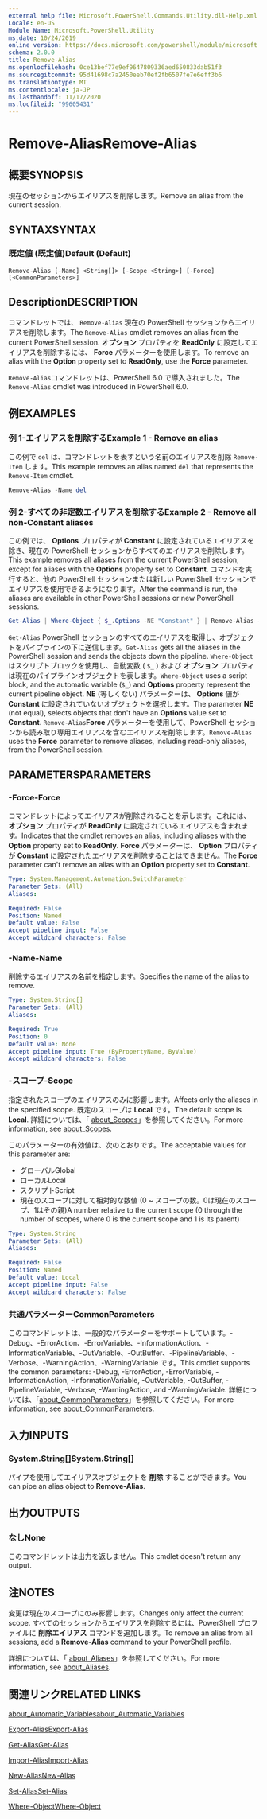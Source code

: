 ```yaml
---
external help file: Microsoft.PowerShell.Commands.Utility.dll-Help.xml
Locale: en-US
Module Name: Microsoft.PowerShell.Utility
ms.date: 10/24/2019
online version: https://docs.microsoft.com/powershell/module/microsoft.powershell.utility/remove-alias?view=powershell-7.2&WT.mc_id=ps-gethelp
schema: 2.0.0
title: Remove-Alias
ms.openlocfilehash: 0ce13bef77e9ef9647809336aed650833dab51f3
ms.sourcegitcommit: 95d41698c7a2450eeb70ef2fb6507fe7e6eff3b6
ms.translationtype: MT
ms.contentlocale: ja-JP
ms.lasthandoff: 11/17/2020
ms.locfileid: "99605431"
---
```

# <span data-ttu-id="f4aec-102">Remove-Alias</span><span class="sxs-lookup"><span data-stu-id="f4aec-102">Remove-Alias</span></span>

## <span data-ttu-id="f4aec-103">概要</span><span class="sxs-lookup"><span data-stu-id="f4aec-103">SYNOPSIS</span></span>
<span data-ttu-id="f4aec-104">現在のセッションからエイリアスを削除します。</span><span class="sxs-lookup"><span data-stu-id="f4aec-104">Remove an alias from the current session.</span></span>

## <span data-ttu-id="f4aec-105">SYNTAX</span><span class="sxs-lookup"><span data-stu-id="f4aec-105">SYNTAX</span></span>

### <span data-ttu-id="f4aec-106">既定値 (既定値)</span><span class="sxs-lookup"><span data-stu-id="f4aec-106">Default (Default)</span></span>

```
Remove-Alias [-Name] <String[]> [-Scope <String>] [-Force] [<CommonParameters>]
```

## <span data-ttu-id="f4aec-107">Description</span><span class="sxs-lookup"><span data-stu-id="f4aec-107">DESCRIPTION</span></span>

<span data-ttu-id="f4aec-108">コマンドレットでは、 `Remove-Alias` 現在の PowerShell セッションからエイリアスを削除します。</span><span class="sxs-lookup"><span data-stu-id="f4aec-108">The `Remove-Alias` cmdlet removes an alias from the current PowerShell session.</span></span> <span data-ttu-id="f4aec-109">**オプション** プロパティを **ReadOnly** に設定してエイリアスを削除するには、 **Force** パラメーターを使用します。</span><span class="sxs-lookup"><span data-stu-id="f4aec-109">To remove an alias with the **Option** property set to **ReadOnly**, use the **Force** parameter.</span></span>

<span data-ttu-id="f4aec-110">`Remove-Alias`コマンドレットは、PowerShell 6.0 で導入されました。</span><span class="sxs-lookup"><span data-stu-id="f4aec-110">The `Remove-Alias` cmdlet was introduced in PowerShell 6.0.</span></span>

## <span data-ttu-id="f4aec-111">例</span><span class="sxs-lookup"><span data-stu-id="f4aec-111">EXAMPLES</span></span>

### <span data-ttu-id="f4aec-112">例 1-エイリアスを削除する</span><span class="sxs-lookup"><span data-stu-id="f4aec-112">Example 1 - Remove an alias</span></span>

<span data-ttu-id="f4aec-113">この例で `del` は、コマンドレットを表すという名前のエイリアスを削除 `Remove-Item` します。</span><span class="sxs-lookup"><span data-stu-id="f4aec-113">This example removes an alias named `del` that represents the `Remove-Item` cmdlet.</span></span>

```powershell
Remove-Alias -Name del
```

### <span data-ttu-id="f4aec-114">例 2-すべての非定数エイリアスを削除する</span><span class="sxs-lookup"><span data-stu-id="f4aec-114">Example 2 - Remove all non-Constant aliases</span></span>

<span data-ttu-id="f4aec-115">この例では、 **Options** プロパティが **Constant** に設定されているエイリアスを除き、現在の PowerShell セッションからすべてのエイリアスを削除します。</span><span class="sxs-lookup"><span data-stu-id="f4aec-115">This example removes all aliases from the current PowerShell session, except for aliases with the **Options** property set to **Constant**.</span></span> <span data-ttu-id="f4aec-116">コマンドを実行すると、他の PowerShell セッションまたは新しい PowerShell セッションでエイリアスを使用できるようになります。</span><span class="sxs-lookup"><span data-stu-id="f4aec-116">After the command is run, the aliases are available in other PowerShell sessions or new PowerShell sessions.</span></span>

```powershell
Get-Alias | Where-Object { $_.Options -NE "Constant" } | Remove-Alias -Force
```

<span data-ttu-id="f4aec-117">`Get-Alias` PowerShell セッションのすべてのエイリアスを取得し、オブジェクトをパイプラインの下に送信します。</span><span class="sxs-lookup"><span data-stu-id="f4aec-117">`Get-Alias` gets all the aliases in the PowerShell session and sends the objects down the pipeline.</span></span>
<span data-ttu-id="f4aec-118">`Where-Object` はスクリプトブロックを使用し、自動変数 ( `$_` ) および **オプション** プロパティは現在のパイプラインオブジェクトを表します。</span><span class="sxs-lookup"><span data-stu-id="f4aec-118">`Where-Object` uses a script block, and the automatic variable (`$_`) and **Options** property represent the current pipeline object.</span></span> <span data-ttu-id="f4aec-119">**NE** (等しくない) パラメーターは、 **Options** 値が **Constant** に設定されていないオブジェクトを選択します。</span><span class="sxs-lookup"><span data-stu-id="f4aec-119">The parameter **NE** (not equal), selects objects that don't have an **Options** value set to **Constant**.</span></span> <span data-ttu-id="f4aec-120">`Remove-Alias`**Force** パラメーターを使用して、PowerShell セッションから読み取り専用エイリアスを含むエイリアスを削除します。</span><span class="sxs-lookup"><span data-stu-id="f4aec-120">`Remove-Alias` uses the **Force** parameter to remove aliases, including read-only aliases, from the PowerShell session.</span></span>

## <span data-ttu-id="f4aec-121">PARAMETERS</span><span class="sxs-lookup"><span data-stu-id="f4aec-121">PARAMETERS</span></span>

### <span data-ttu-id="f4aec-122">-Force</span><span class="sxs-lookup"><span data-stu-id="f4aec-122">-Force</span></span>

<span data-ttu-id="f4aec-123">コマンドレットによってエイリアスが削除されることを示します。これには、 **オプション** プロパティが **ReadOnly** に設定されているエイリアスも含まれます。</span><span class="sxs-lookup"><span data-stu-id="f4aec-123">Indicates that the cmdlet removes an alias, including aliases with the **Option** property set to **ReadOnly**.</span></span> <span data-ttu-id="f4aec-124">**Force** パラメーターは、 **Option** プロパティが **Constant** に設定されたエイリアスを削除することはできません。</span><span class="sxs-lookup"><span data-stu-id="f4aec-124">The **Force** parameter can't remove an alias with an **Option** property set to **Constant**.</span></span>

```yaml
Type: System.Management.Automation.SwitchParameter
Parameter Sets: (All)
Aliases:

Required: False
Position: Named
Default value: False
Accept pipeline input: False
Accept wildcard characters: False
```

### <span data-ttu-id="f4aec-125">-Name</span><span class="sxs-lookup"><span data-stu-id="f4aec-125">-Name</span></span>

<span data-ttu-id="f4aec-126">削除するエイリアスの名前を指定します。</span><span class="sxs-lookup"><span data-stu-id="f4aec-126">Specifies the name of the alias to remove.</span></span>

```yaml
Type: System.String[]
Parameter Sets: (All)
Aliases:

Required: True
Position: 0
Default value: None
Accept pipeline input: True (ByPropertyName, ByValue)
Accept wildcard characters: False
```

### <span data-ttu-id="f4aec-127">-スコープ</span><span class="sxs-lookup"><span data-stu-id="f4aec-127">-Scope</span></span>

<span data-ttu-id="f4aec-128">指定されたスコープのエイリアスのみに影響します。</span><span class="sxs-lookup"><span data-stu-id="f4aec-128">Affects only the aliases in the specified scope.</span></span> <span data-ttu-id="f4aec-129">既定のスコープは **Local** です。</span><span class="sxs-lookup"><span data-stu-id="f4aec-129">The default scope is **Local**.</span></span> <span data-ttu-id="f4aec-130">詳細については、「 [about_Scopes](../microsoft.powershell.core/about/about_scopes.md)」を参照してください。</span><span class="sxs-lookup"><span data-stu-id="f4aec-130">For more information, see [about_Scopes](../microsoft.powershell.core/about/about_scopes.md).</span></span>

<span data-ttu-id="f4aec-131">このパラメーターの有効値は、次のとおりです。</span><span class="sxs-lookup"><span data-stu-id="f4aec-131">The acceptable values for this parameter are:</span></span>

- <span data-ttu-id="f4aec-132">グローバル</span><span class="sxs-lookup"><span data-stu-id="f4aec-132">Global</span></span>
- <span data-ttu-id="f4aec-133">ローカル</span><span class="sxs-lookup"><span data-stu-id="f4aec-133">Local</span></span>
- <span data-ttu-id="f4aec-134">スクリプト</span><span class="sxs-lookup"><span data-stu-id="f4aec-134">Script</span></span>
- <span data-ttu-id="f4aec-135">現在のスコープに対して相対的な数値 (0 ~ スコープの数。0は現在のスコープ、1はその親)</span><span class="sxs-lookup"><span data-stu-id="f4aec-135">A number relative to the current scope (0 through the number of scopes, where 0 is the current scope and 1 is its parent)</span></span>

```yaml
Type: System.String
Parameter Sets: (All)
Aliases:

Required: False
Position: Named
Default value: Local
Accept pipeline input: False
Accept wildcard characters: False
```

### <span data-ttu-id="f4aec-136">共通パラメーター</span><span class="sxs-lookup"><span data-stu-id="f4aec-136">CommonParameters</span></span>

<span data-ttu-id="f4aec-137">このコマンドレットは、一般的なパラメーターをサポートしています。-Debug、-ErrorAction、-ErrorVariable、-InformationAction、-InformationVariable、-OutVariable、-OutBuffer、-PipelineVariable、-Verbose、-WarningAction、-WarningVariable です。</span><span class="sxs-lookup"><span data-stu-id="f4aec-137">This cmdlet supports the common parameters: -Debug, -ErrorAction, -ErrorVariable, -InformationAction, -InformationVariable, -OutVariable, -OutBuffer, -PipelineVariable, -Verbose, -WarningAction, and -WarningVariable.</span></span> <span data-ttu-id="f4aec-138">詳細については、「[about_CommonParameters](https://go.microsoft.com/fwlink/?LinkID=113216)」を参照してください。</span><span class="sxs-lookup"><span data-stu-id="f4aec-138">For more information, see [about_CommonParameters](https://go.microsoft.com/fwlink/?LinkID=113216).</span></span>

## <span data-ttu-id="f4aec-139">入力</span><span class="sxs-lookup"><span data-stu-id="f4aec-139">INPUTS</span></span>

### <span data-ttu-id="f4aec-140">System.String[]</span><span class="sxs-lookup"><span data-stu-id="f4aec-140">System.String[]</span></span>

<span data-ttu-id="f4aec-141">パイプを使用してエイリアスオブジェクトを **削除** することができます。</span><span class="sxs-lookup"><span data-stu-id="f4aec-141">You can pipe an alias object to **Remove-Alias**.</span></span>

## <span data-ttu-id="f4aec-142">出力</span><span class="sxs-lookup"><span data-stu-id="f4aec-142">OUTPUTS</span></span>

### <span data-ttu-id="f4aec-143">なし</span><span class="sxs-lookup"><span data-stu-id="f4aec-143">None</span></span>

<span data-ttu-id="f4aec-144">このコマンドレットは出力を返しません。</span><span class="sxs-lookup"><span data-stu-id="f4aec-144">This cmdlet doesn't return any output.</span></span>

## <span data-ttu-id="f4aec-145">注</span><span class="sxs-lookup"><span data-stu-id="f4aec-145">NOTES</span></span>

<span data-ttu-id="f4aec-146">変更は現在のスコープにのみ影響します。</span><span class="sxs-lookup"><span data-stu-id="f4aec-146">Changes only affect the current scope.</span></span> <span data-ttu-id="f4aec-147">すべてのセッションからエイリアスを削除するには、PowerShell プロファイルに **削除エイリアス** コマンドを追加します。</span><span class="sxs-lookup"><span data-stu-id="f4aec-147">To remove an alias from all sessions, add a **Remove-Alias** command to your PowerShell profile.</span></span>

<span data-ttu-id="f4aec-148">詳細については、「 [about_Aliases](../microsoft.powershell.core/about/about_aliases.md)」を参照してください。</span><span class="sxs-lookup"><span data-stu-id="f4aec-148">For more information, see [about_Aliases](../microsoft.powershell.core/about/about_aliases.md).</span></span>

## <span data-ttu-id="f4aec-149">関連リンク</span><span class="sxs-lookup"><span data-stu-id="f4aec-149">RELATED LINKS</span></span>

[<span data-ttu-id="f4aec-150">about_Automatic_Variables</span><span class="sxs-lookup"><span data-stu-id="f4aec-150">about_Automatic_Variables</span></span>](../Microsoft.PowerShell.Core/About/about_Automatic_Variables.md)

[<span data-ttu-id="f4aec-151">Export-Alias</span><span class="sxs-lookup"><span data-stu-id="f4aec-151">Export-Alias</span></span>](Export-Alias.md)

[<span data-ttu-id="f4aec-152">Get-Alias</span><span class="sxs-lookup"><span data-stu-id="f4aec-152">Get-Alias</span></span>](Get-Alias.md)

[<span data-ttu-id="f4aec-153">Import-Alias</span><span class="sxs-lookup"><span data-stu-id="f4aec-153">Import-Alias</span></span>](Import-Alias.md)

[<span data-ttu-id="f4aec-154">New-Alias</span><span class="sxs-lookup"><span data-stu-id="f4aec-154">New-Alias</span></span>](New-Alias.md)

[<span data-ttu-id="f4aec-155">Set-Alias</span><span class="sxs-lookup"><span data-stu-id="f4aec-155">Set-Alias</span></span>](Set-Alias.md)

[<span data-ttu-id="f4aec-156">Where-Object</span><span class="sxs-lookup"><span data-stu-id="f4aec-156">Where-Object</span></span>](../Microsoft.PowerShell.Core/Where-Object.md)

